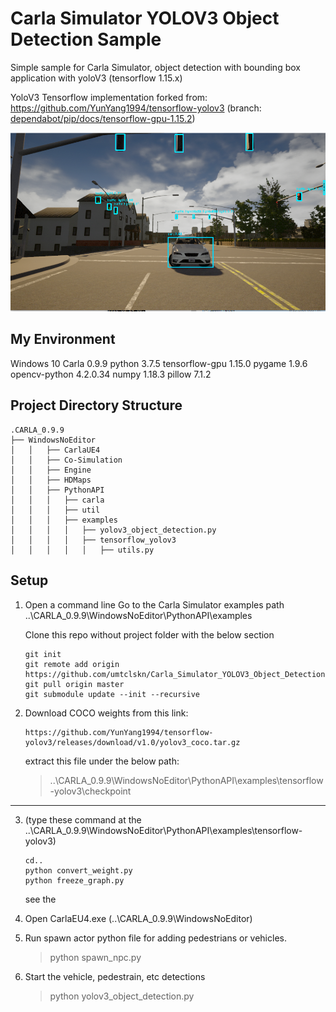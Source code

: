# Carla Simulator YOLOV3 Object Detection Sample

Simple sample for Carla Simulator, object detection with bounding box application with 
yoloV3 (tensorflow 1.15.x)

YoloV3 Tensorflow implementation forked from:
 https://github.com/YunYang1994/tensorflow-yolov3 (branch: [dependabot/pip/docs/tensorflow-gpu-1.15.2](https://github.com/YunYang1994/tensorflow-yolov3/tree/dependabot/pip/docs/tensorflow-gpu-1.15.2))


![Image of Yaktocat]( ./carla_yolov3.png)

## My Environment
Windows 10
Carla 0.9.9
python 3.7.5
tensorflow-gpu 1.15.0
pygame 1.9.6
opencv-python 4.2.0.34
numpy 1.18.3
pillow 7.1.2


## Project  Directory Structure
```
.CARLA_0.9.9            
├── WindowsNoEditor
│   │   ├── CarlaUE4
│   │   ├── Co-Simulation
│   │   ├── Engine
│   │   ├── HDMaps
│   │   ├── PythonAPI
│   │   │   ├── carla
│   │   │   ├── util
│   │   │   ├── examples
│   │   │   │ 	├── yolov3_object_detection.py
│   │   │   │ 	├── tensorflow_yolov3     
│   │   │   │ 	│   ├── utils.py            
```

## Setup

1) Open a command line 
Go to the Carla Simulator examples path ..\CARLA_0.9.9\WindowsNoEditor\PythonAPI\examples

	Clone this repo without project folder with the below section

	```
	git init
	git remote add origin https://github.com/umtclskn/Carla_Simulator_YOLOV3_Object_Detection.git
	git pull origin master
	git submodule update --init --recursive
	```

2. Download COCO weights from this link:
	```
	https://github.com/YunYang1994/tensorflow-yolov3/releases/download/v1.0/yolov3_coco.tar.gz
	```
	extract this file under the below path:

	> ..\CARLA_0.9.9\WindowsNoEditor\PythonAPI\examples\tensorflow-yolov3\checkpoint

---
3. (type these command at the  ..\CARLA_0.9.9\WindowsNoEditor\PythonAPI\examples\tensorflow-yolov3)
	```
	cd..
	python convert_weight.py
	python freeze_graph.py
	```
	see the 
4. Open CarlaEU4.exe    (..\CARLA_0.9.9\WindowsNoEditor)

5.  Run spawn actor  python file for  adding pedestrians or vehicles.
	> python spawn_npc.py


6.  Start the vehicle, pedestrain, etc detections	
	> python yolov3_object_detection.py
	
	
	



